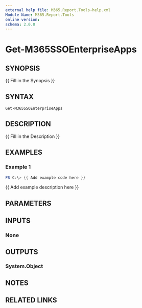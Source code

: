 ```yaml
---
external help file: M365.Report.Tools-help.xml
Module Name: M365.Report.Tools
online version:
schema: 2.0.0
---
```


# Get-M365SSOEnterpriseApps

## SYNOPSIS
{{ Fill in the Synopsis }}

## SYNTAX

```
Get-M365SSOEnterpriseApps
```

## DESCRIPTION
{{ Fill in the Description }}

## EXAMPLES

### Example 1
```powershell
PS C:\> {{ Add example code here }}
```

{{ Add example description here }}

## PARAMETERS

## INPUTS

### None

## OUTPUTS

### System.Object
## NOTES

## RELATED LINKS
